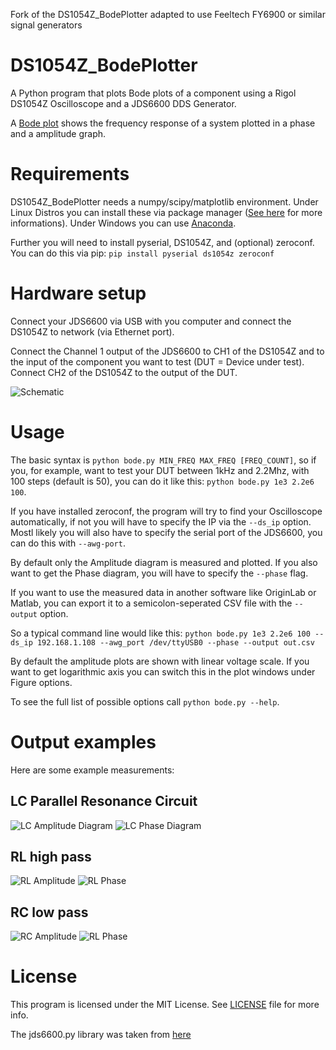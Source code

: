 Fork of the DS1054Z_BodePlotter adapted to use Feeltech FY6900 or similar signal generators

# DS1054Z_BodePlotter
A Python program that plots Bode plots of a component using a Rigol DS1054Z Oscilloscope and a JDS6600 DDS Generator.

A [Bode plot](https://en.wikipedia.org/wiki/Bode_plot) shows the  frequency response of a system plotted in a phase and a amplitude graph.

# Requirements
DS1054Z_BodePlotter needs a numpy/scipy/matplotlib environment. Under Linux Distros you can install these via package manager ([See here](https://www.scipy.org/install.html) for more informations).
Under Windows you can use [Anaconda](https://www.anaconda.com/).

Further you will need to install pyserial, DS1054Z, and (optional) zeroconf. You can do this via pip:
``` pip install pyserial ds1054z zeroconf ```

# Hardware setup
Connect your JDS6600 via USB with you computer and connect the DS1054Z to network (via Ethernet port).

Connect the Channel 1 output of the JDS6600 to CH1 of the DS1054Z and to the input of the component you want to test (DUT = Device under test). Connect CH2 of the DS1054Z to the output of the DUT.

![Schematic](https://github.com/jbtronics/DS1054_BodePlotter/raw/master/examples/BodePlotter_schematic.svg?sanitize=true)

# Usage
The basic syntax is `python bode.py MIN_FREQ MAX_FREQ [FREQ_COUNT]`, so if you, for example, want to test your DUT between 1kHz and 2.2Mhz, with 100 steps (default is 50),
you can do it like this: `python bode.py 1e3 2.2e6 100`.

If you have installed zeroconf, the program will try to find your Oscilloscope automatically, if not you will have to specify the IP via the `--ds_ip` option. Mostl likely you will also have to specify the serial port of the JDS6600, you can do this with `--awg-port`.

By default only the Amplitude diagram is measured and plotted. If you also want to get the Phase diagram, you will have to specify the `--phase` flag.

If you want to use the measured data in another software like OriginLab or Matlab, you can export it to a semicolon-seperated CSV file with the `--output` option.

So a typical command line would like this: ```python bode.py 1e3 2.2e6 100 --ds_ip 192.168.1.108 --awg_port /dev/ttyUSB0 --phase --output out.csv```

By default the amplitude plots are shown with linear voltage scale. If you want to get logarithmic axis you can switch this in the plot windows under Figure options.

To see the full list of possible options call `python bode.py --help`.

# Output examples
Here are some example measurements:
## LC Parallel Resonance Circuit
![LC Amplitude Diagram](https://github.com/jbtronics/DS1054_BodePlotter/raw/master/examples/LC_Amplitude.png)
![LC Phase Diagram](https://github.com/jbtronics/DS1054_BodePlotter/raw/master/examples/LC_PHASE.png)

## RL high pass
![RL Amplitude](https://github.com/jbtronics/DS1054_BodePlotter/raw/master/examples/RL_Amplitude.png)
![RL Phase](https://github.com/jbtronics/DS1054_BodePlotter/raw/master/examples/RL_Phase.png)

## RC low pass
![RC Amplitude](https://github.com/jbtronics/DS1054_BodePlotter/raw/master/examples/RC_Amplitude.png)
![RL Phase](https://github.com/jbtronics/DS1054_BodePlotter/raw/master/examples/RC_Phase.png)

# License
This program is licensed under the MIT License. See [LICENSE](https://github.com/jbtronics/DS1054_BodePlotter/blob/master/LICENSE) file for more info.

The jds6600.py library was taken from [here](https://github.com/on1arf/jds6600_python)
